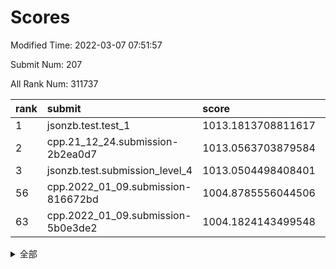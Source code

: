 # Scores

Modified Time: 2022-03-07 07:51:57

Submit Num: 207

All Rank Num: 311737

| rank |               submit               |       score        |       sigma        | pk_num |
| :--- | :--------------------------------- | :----------------- | :----------------- | :----- |
| 1    | jsonzb.test.test_1                 | 1013.1813708811617 | 0.8251345765590964 | 6019   |
| 2    | cpp.21_12_24.submission-2b2ea0d7   | 1013.0563703879584 | 0.801790790095919  | 6021   |
| 3    | jsonzb.test.submission_level_4     | 1013.0504498408401 | 0.8161484255387426 | 6021   |
| 56   | cpp.2022_01_09.submission-816672bd | 1004.8785556044506 | 0.7174494652185366 | 6025   |
| 63   | cpp.2022_01_09.submission-5b0e3de2 | 1004.1824143499548 | 0.7097744321681566 | 6027   |


<details>
<summary>全部</summary>

| rank |                 submit                 |       score        |       sigma        | pk_num |
| :--- | :------------------------------------- | :----------------- | :----------------- | :----- |
| 1    | jsonzb.test.test_1                     | 1013.1813708811617 | 0.8251345765590964 | 6019   |
| 2    | cpp.21_12_24.submission-2b2ea0d7       | 1013.0563703879584 | 0.801790790095919  | 6021   |
| 3    | jsonzb.test.submission_level_4         | 1013.0504498408401 | 0.8161484255387426 | 6021   |
| 4    | gobigger.level_3.submission_level_3_46 | 1011.5850472670921 | 0.7699127414279278 | 6023   |
| 5    | gobigger.level_3.submission_level_3_31 | 1011.0179827899645 | 0.7714142359232196 | 6016   |
| 6    | gobigger.level_3.submission_level_3_25 | 1010.9066244827172 | 0.7762820494316036 | 6028   |
| 7    | gobigger.level_3.submission_level_3_21 | 1010.7338786511518 | 0.7875615778080617 | 6016   |
| 8    | gobigger.level_3.submission_level_3_36 | 1010.6053442672763 | 0.7836517158553348 | 6028   |
| 9    | gobigger.level_3.submission_level_3_49 | 1010.5582276013589 | 0.7537690652150051 | 6022   |
| 10   | gobigger.level_3.submission_level_3_11 | 1010.5320540803544 | 0.805056836141232  | 6020   |
| 11   | gobigger.level_3.submission_level_3_17 | 1010.4968878848865 | 0.7571124572175952 | 6028   |
| 12   | gobigger.level_3.submission_level_3_14 | 1010.3472400029159 | 0.7656477621745054 | 6027   |
| 13   | gobigger.level_3.submission_level_3_47 | 1010.3169399740974 | 0.7502396000069158 | 6023   |
| 14   | gobigger.level_3.submission_level_3_38 | 1010.2963016508937 | 0.7319498212861237 | 6022   |
| 15   | gobigger.level_3.submission_level_3_22 | 1010.2830537984347 | 0.7697504750065494 | 6018   |
| 16   | gobigger.level_3.submission_level_3_44 | 1010.2810975050899 | 0.7652349946509859 | 6027   |
| 17   | gobigger.level_3.submission_level_3_19 | 1010.209056303716  | 0.7404383050901221 | 6027   |
| 18   | gobigger.level_3.submission_level_3_29 | 1010.2020392400359 | 0.7556279552681352 | 6030   |
| 19   | gobigger.level_3.submission_level_3_2  | 1010.1961795718657 | 0.741244640104996  | 6027   |
| 20   | gobigger.level_3.submission_level_3_10 | 1010.1604680584396 | 0.7270828950282228 | 6026   |
| 21   | gobigger.level_3.submission_level_3_45 | 1010.1068708539789 | 0.7765981461914028 | 6026   |
| 22   | gobigger.level_3.submission_level_3_34 | 1010.007896139954  | 0.7531231430782079 | 6027   |
| 23   | gobigger.level_3.submission_level_3_4  | 1009.8723683978756 | 0.7698232943243731 | 6022   |
| 24   | gobigger.level_3.submission_level_3_42 | 1009.8394575916012 | 0.7588089688875304 | 6025   |
| 25   | gobigger.level_3.submission_level_3_23 | 1009.8266345378371 | 0.7585850080116926 | 6029   |
| 26   | gobigger.level_3.submission_level_3_1  | 1009.8169426275938 | 0.7525218029374853 | 6029   |
| 27   | gobigger.level_3.submission_level_3_26 | 1009.664329925     | 0.7558634821336212 | 6020   |
| 28   | gobigger.level_3.submission_level_3_13 | 1009.6140989957607 | 0.7395329712402966 | 6020   |
| 29   | gobigger.level_3.submission_level_3_41 | 1009.5763000633469 | 0.7527834331984206 | 6027   |
| 30   | gobigger.level_3.submission_level_3_48 | 1009.5033977858088 | 0.7670132827961952 | 6028   |
| 31   | gobigger.level_3.submission_level_3_3  | 1009.4668281753022 | 0.7430772842693133 | 6021   |
| 32   | gobigger.level_3.submission_level_3_9  | 1009.4438168317223 | 0.7679483508949643 | 6024   |
| 33   | gobigger.level_3.submission_level_3_20 | 1009.436873980426  | 0.7601178698781892 | 6029   |
| 34   | gobigger.level_3.submission_level_3_0  | 1009.4348325787716 | 0.7492246513063929 | 6017   |
| 35   | gobigger.level_3.submission_level_3_35 | 1009.4077929259172 | 0.7628819942084433 | 6022   |
| 36   | gobigger.level_3.submission_level_3_18 | 1009.3531264867289 | 0.7475197401738083 | 6021   |
| 37   | gobigger.level_3.submission_level_3_27 | 1009.3459749129455 | 0.7463149695264244 | 6030   |
| 38   | gobigger.level_3.submission_level_3_37 | 1009.2897999050921 | 0.7441009732330957 | 6029   |
| 39   | gobigger.level_3.submission_level_3_39 | 1009.2849205473693 | 0.7606056597273515 | 6028   |
| 40   | gobigger.level_3.submission_level_3_33 | 1009.2114247818715 | 0.7433579345497696 | 6020   |
| 41   | gobigger.level_3.submission_level_3_7  | 1009.1844599627962 | 0.7629273830103235 | 6028   |
| 42   | gobigger.level_3.submission_level_3_40 | 1009.0754111404694 | 0.7342953600007123 | 6026   |
| 43   | gobigger.level_3.submission_level_3_43 | 1009.0727010981124 | 0.7352468091301164 | 6023   |
| 44   | gobigger.level_3.submission_level_3_5  | 1009.0084723231909 | 0.7625169290872247 | 6025   |
| 45   | gobigger.level_3.submission_level_3_16 | 1008.9564756686954 | 0.7607979811167124 | 6021   |
| 46   | gobigger.level_3.submission_level_3_6  | 1008.679666751326  | 0.7413008365068088 | 6016   |
| 47   | gobigger.level_3.submission_level_3_12 | 1008.5137389603242 | 0.7406673949171904 | 6022   |
| 48   | gobigger.level_3.submission_level_3_15 | 1008.4875255058324 | 0.7512665321090011 | 6026   |
| 49   | gobigger.level_3.submission_level_3_8  | 1008.4487248471022 | 0.7367219845535495 | 6022   |
| 50   | gobigger.level_3.submission_level_3_28 | 1008.2433199394825 | 0.7506904345484838 | 6017   |
| 51   | gobigger.level_3.submission_level_3_32 | 1007.9682228560071 | 0.7230968265039415 | 6021   |
| 52   | gobigger.level_3.submission_level_3_30 | 1007.9652900482694 | 0.756876583338663  | 6027   |
| 53   | gobigger.level_3.submission_level_3_24 | 1007.860278317338  | 0.7373150952233934 | 6022   |
| 54   | gobigger.level_1.submission_level_1_22 | 1004.9497546542286 | 0.7258923119876584 | 6025   |
| 55   | gobigger.level_1.submission_level_1_36 | 1004.9238098595757 | 0.7270031811748552 | 6024   |
| 56   | cpp.2022_01_09.submission-816672bd     | 1004.8785556044506 | 0.7174494652185366 | 6025   |
| 57   | gobigger.level_1.submission_level_1_12 | 1004.7360468704774 | 0.7203616191470573 | 6024   |
| 58   | gobigger.level_1.submission_level_1_10 | 1004.659994924083  | 0.7115129745371739 | 6026   |
| 59   | gobigger.level_1.submission_level_1_49 | 1004.5779917554937 | 0.7193990735320562 | 6023   |
| 60   | gobigger.level_1.submission_level_1_2  | 1004.4615592964335 | 0.720391283641168  | 6025   |
| 61   | gobigger.level_1.submission_level_1_30 | 1004.285930299135  | 0.6995908271718734 | 6025   |
| 62   | gobigger.level_1.submission_level_1_34 | 1004.2474415464956 | 0.7068762377072155 | 6027   |
| 63   | cpp.2022_01_09.submission-5b0e3de2     | 1004.1824143499548 | 0.7097744321681566 | 6027   |
| 64   | gobigger.level_1.submission_level_1_14 | 1004.1812684330289 | 0.7055719940304779 | 6027   |
| 65   | gobigger.level_1.submission_level_1_4  | 1004.1632064157498 | 0.7248560315878425 | 6020   |
| 66   | gobigger.level_1.submission_level_1_39 | 1003.9331601599931 | 0.7201453933486957 | 6020   |
| 67   | gobigger.level_1.submission_level_1_31 | 1003.9106448296595 | 0.7054564593401705 | 6025   |
| 68   | gobigger.level_1.submission_level_1_18 | 1003.8864259651681 | 0.7132631724895554 | 6024   |
| 69   | gobigger.level_1.submission_level_1_20 | 1003.8094597879315 | 0.7226468544711268 | 6020   |
| 70   | gobigger.level_1.submission_level_1_46 | 1003.7962664585101 | 0.7254189194896519 | 6023   |
| 71   | gobigger.level_1.submission_level_1_40 | 1003.7595406545357 | 0.7117917611069451 | 6028   |
| 72   | gobigger.level_1.submission_level_1_47 | 1003.759509240426  | 0.7084747353536207 | 6024   |
| 73   | gobigger.level_1.submission_level_1_3  | 1003.7327997178174 | 0.7341646957088453 | 6026   |
| 74   | gobigger.level_1.submission_level_1_42 | 1003.6912697632397 | 0.7041528755531018 | 6028   |
| 75   | gobigger.level_1.submission_level_1_9  | 1003.6708252612005 | 0.7102838396645612 | 6023   |
| 76   | gobigger.level_1.submission_level_1_13 | 1003.5477803498922 | 0.713415358520642  | 6022   |
| 77   | gobigger.level_1.submission_level_1_23 | 1003.5472709991453 | 0.7131586629202146 | 6026   |
| 78   | gobigger.level_1.submission_level_1_43 | 1003.5265859801328 | 0.7131071265466105 | 6020   |
| 79   | gobigger.level_1.submission_level_1_32 | 1003.4782958115763 | 0.704604528044545  | 6022   |
| 80   | gobigger.level_1.submission_level_1_24 | 1003.4638894074262 | 0.72812474717594   | 6023   |
| 81   | gobigger.level_1.submission_level_1_7  | 1003.4228833621129 | 0.7112118201376022 | 6024   |
| 82   | gobigger.level_1.submission_level_1_44 | 1003.3473369327317 | 0.7130647773113414 | 6024   |
| 83   | gobigger.level_1.submission_level_1_1  | 1003.3350183290373 | 0.7138882129458631 | 6026   |
| 84   | gobigger.level_1.submission_level_1_29 | 1003.2891909219661 | 0.700653335090442  | 6022   |
| 85   | gobigger.level_1.submission_level_1_38 | 1003.2724853890944 | 0.7168112115689503 | 6027   |
| 86   | gobigger.level_1.submission_level_1_41 | 1003.2610031760253 | 0.7192606352699388 | 6029   |
| 87   | gobigger.level_1.submission_level_1_37 | 1003.1699459647435 | 0.706595633104681  | 6027   |
| 88   | gobigger.level_1.submission_level_1_19 | 1003.1497844194453 | 0.7135499743969929 | 6025   |
| 89   | gobigger.level_1.submission_level_1_5  | 1003.092673914005  | 0.716683018857455  | 6023   |
| 90   | gobigger.level_1.submission_level_1_35 | 1003.0242137407515 | 0.712347957052538  | 6022   |
| 91   | gobigger.level_1.submission_level_1_28 | 1002.9716000802475 | 0.7179131269133582 | 6026   |
| 92   | gobigger.level_1.submission_level_1_27 | 1002.8876478288934 | 0.7103644852783798 | 6023   |
| 93   | gobigger.level_1.submission_level_1_21 | 1002.8837656902643 | 0.725353409646382  | 6025   |
| 94   | gobigger.level_1.submission_level_1_48 | 1002.811006243975  | 0.7134776760198078 | 6022   |
| 95   | gobigger.level_1.submission_level_1_45 | 1002.7716002579414 | 0.7114940344398883 | 6024   |
| 96   | gobigger.level_1.submission_level_1_0  | 1002.716775496488  | 0.7121580711626441 | 6024   |
| 97   | gobigger.level_1.submission_level_1_8  | 1002.6686988725213 | 0.7196613135383928 | 6027   |
| 98   | gobigger.level_1.submission_level_1_17 | 1002.6464466384618 | 0.7059429222741299 | 6022   |
| 99   | gobigger.level_1.submission_level_1_6  | 1002.4958409664173 | 0.7125714758937101 | 6024   |
| 100  | gobigger.level_1.submission_level_1_15 | 1002.451085485681  | 0.70540083733705   | 6028   |
| 101  | gobigger.level_1.submission_level_1_26 | 1002.289316211904  | 0.7161022037908916 | 6023   |
| 102  | gobigger.level_1.submission_level_1_33 | 1002.205358957686  | 0.7207143908019015 | 6029   |
| 103  | gobigger.level_1.submission_level_1_16 | 1002.1976795576294 | 0.7108743182302933 | 6023   |
| 104  | gobigger.level_1.submission_level_1_25 | 1001.7726056957383 | 0.702654591736354  | 6025   |
| 105  | gobigger.level_1.submission_level_1_11 | 1001.6889604374779 | 0.7095878530969449 | 6022   |
| 106  | gobigger.random.submission_random_38   | 997.4289915555921  | 0.7131558560449637 | 6025   |
| 107  | gobigger.random.submission_random_39   | 997.37420306755    | 0.7104834384364201 | 6025   |
| 108  | gobigger.random.submission_random_49   | 997.1039966756941  | 0.7038601765530809 | 6020   |
| 109  | gobigger.random.submission_random_43   | 996.8898230616717  | 0.714246342720457  | 6031   |
| 110  | gobigger.random.submission_random_42   | 996.724793638728   | 0.6948942017043179 | 6028   |
| 111  | gobigger.random.submission_random_1    | 996.674371918468   | 0.7045009613770452 | 6026   |
| 112  | gobigger.random.submission_random_25   | 996.6339984237761  | 0.7070026804244461 | 6026   |
| 113  | gobigger.random.submission_random_3    | 996.4790352379206  | 0.7174931134509225 | 6023   |
| 114  | gobigger.random.submission_random_28   | 996.4450326168015  | 0.7187936261773635 | 6022   |
| 115  | gobigger.random.submission_random_6    | 996.4228498577422  | 0.7024910548172354 | 6016   |
| 116  | gobigger.random.submission_random_22   | 996.4164273541741  | 0.7057203353678865 | 6019   |
| 117  | gobigger.random.submission_random_32   | 996.2642770514432  | 0.702955972365858  | 6026   |
| 118  | gobigger.random.submission_random_13   | 996.151316821053   | 0.7018032742871895 | 6021   |
| 119  | gobigger.random.submission_random_11   | 996.126871251334   | 0.7178550510628505 | 6022   |
| 120  | gobigger.random.submission_random_17   | 996.1102651366391  | 0.707689108019653  | 6022   |
| 121  | gobigger.random.submission_random_24   | 996.0815518782973  | 0.7003423332990684 | 6022   |
| 122  | gobigger.random.submission_random_2    | 996.0165584937105  | 0.7080722524368672 | 6029   |
| 123  | gobigger.random.submission_random_35   | 995.9870235456277  | 0.7209410641133293 | 6023   |
| 124  | gobigger.random.submission_random_21   | 995.9799273307142  | 0.7127555903870387 | 6024   |
| 125  | gobigger.random.submission_random_31   | 995.936913344292   | 0.7224466316107399 | 6024   |
| 126  | gobigger.random.submission_random_44   | 995.9212307214868  | 0.7160433642972789 | 6023   |
| 127  | gobigger.random.submission_random_18   | 995.912175679475   | 0.7070088228409599 | 6026   |
| 128  | gobigger.random.submission_random_15   | 995.9000220753119  | 0.7042999235568307 | 6024   |
| 129  | gobigger.random.submission_random_27   | 995.8921000911971  | 0.716241777709379  | 6028   |
| 130  | gobigger.random.submission_random_41   | 995.8553680747993  | 0.7213609032341926 | 6026   |
| 131  | gobigger.random.submission_random_33   | 995.8079890166595  | 0.717118074745124  | 6022   |
| 132  | gobigger.random.submission_random_29   | 995.7908371285303  | 0.7092192829679989 | 6019   |
| 133  | gobigger.random.submission_random_45   | 995.7712830013674  | 0.7106899799512902 | 6025   |
| 134  | gobigger.random.submission_random_34   | 995.7624375664934  | 0.7147910745843563 | 6025   |
| 135  | gobigger.random.submission_random_37   | 995.725601306685   | 0.6929286634650197 | 6025   |
| 136  | gobigger.random.submission_random_16   | 995.7018165078133  | 0.7064396861075707 | 6023   |
| 137  | gobigger.random.submission_random_23   | 995.6891186015797  | 0.718397946471663  | 6023   |
| 138  | gobigger.random.submission_random_12   | 995.5717779264232  | 0.7148932875397369 | 6024   |
| 139  | gobigger.random.submission_random_26   | 995.5600129670843  | 0.7065224230935576 | 6025   |
| 140  | gobigger.random.submission_random_14   | 995.4963231464801  | 0.7244315121038706 | 6022   |
| 141  | gobigger.random.submission_random_20   | 995.4875230925753  | 0.7105409252336794 | 6025   |
| 142  | gobigger.random.submission_random_0    | 995.479018391297   | 0.7025528739673861 | 6024   |
| 143  | gobigger.random.submission_random_9    | 995.4590913341931  | 0.7121092924681631 | 6026   |
| 144  | gobigger.level_2.submission_level_2_25 | 995.4140168070428  | 0.7185524912832396 | 6026   |
| 145  | gobigger.random.submission_random_30   | 995.4059017421504  | 0.7201439120591139 | 6023   |
| 146  | gobigger.random.submission_random_19   | 995.3953725592216  | 0.7166002150577507 | 6026   |
| 147  | gobigger.random.submission_random_7    | 995.3863550746684  | 0.7108981208868931 | 6026   |
| 148  | gobigger.random.submission_random_10   | 995.3550507827133  | 0.7198213757671432 | 6021   |
| 149  | gobigger.random.submission_random_5    | 995.310146519575   | 0.7037672747615699 | 6023   |
| 150  | gobigger.random.submission_random_46   | 995.2351722161856  | 0.7013819058556287 | 6019   |
| 151  | gobigger.random.submission_random_48   | 995.1919660960065  | 0.707838623504156  | 6020   |
| 152  | gobigger.random.submission_random_8    | 995.1515793635501  | 0.7198436196980931 | 6025   |
| 153  | gobigger.random.submission_random_36   | 995.0660844631388  | 0.7244842830843179 | 6021   |
| 154  | gobigger.random.submission_random_47   | 995.0425187535701  | 0.7187814508302391 | 6026   |
| 155  | gobigger.random.submission_random_4    | 994.6801875815052  | 0.6986014690719895 | 6022   |
| 156  | gobigger.random.submission_random_40   | 994.6613717513557  | 0.7137661996861128 | 6023   |
| 157  | gobigger.level_2.submission_level_2_5  | 994.5543655693933  | 0.7284656884639195 | 6027   |
| 158  | gobigger.level_2.submission_level_2_15 | 994.2193573039813  | 0.7395250953831525 | 6027   |
| 159  | gobigger.level_2.submission_level_2_41 | 994.1705617442481  | 0.7172347422453074 | 6023   |
| 160  | gobigger.level_2.submission_level_2_34 | 993.952305689996   | 0.7223876789537074 | 6023   |
| 161  | gobigger.level_2.submission_level_2_22 | 993.584730624315   | 0.7283051567969047 | 6026   |
| 162  | gobigger.level_2.submission_level_2_30 | 993.5450167920548  | 0.7303017431752464 | 6023   |
| 163  | gobigger.level_2.submission_level_2_10 | 993.4738454796059  | 0.7313848457909187 | 6024   |
| 164  | gobigger.level_2.submission_level_2_32 | 993.3170866784427  | 0.7485912753966976 | 6024   |
| 165  | gobigger.level_2.submission_level_2_19 | 993.1233734722348  | 0.7244023000456405 | 6026   |
| 166  | gobigger.level_2.submission_level_2_24 | 992.935958519116   | 0.747130922104786  | 6031   |
| 167  | gobigger.level_2.submission_level_2_9  | 992.925874980603   | 0.7260210194882172 | 6023   |
| 168  | gobigger.level_2.submission_level_2_44 | 992.8999887552453  | 0.735646009450968  | 6024   |
| 169  | gobigger.level_2.submission_level_2_14 | 992.8475780612914  | 0.7290458190828146 | 6024   |
| 170  | gobigger.level_2.submission_level_2_0  | 992.803816000744   | 0.7509509104748335 | 6024   |
| 171  | gobigger.level_2.submission_level_2_23 | 992.7690204899018  | 0.7370879358179971 | 6024   |
| 172  | gobigger.level_2.submission_level_2_47 | 992.7535063407817  | 0.7505845029657361 | 6026   |
| 173  | gobigger.level_2.submission_level_2_13 | 992.752645519564   | 0.7343303372083184 | 6024   |
| 174  | gobigger.level_2.submission_level_2_42 | 992.7359710821343  | 0.744372063994838  | 6025   |
| 175  | gobigger.level_2.submission_level_2_4  | 992.6127803156613  | 0.7376179618078461 | 6026   |
| 176  | gobigger.level_2.submission_level_2_1  | 992.5197633361557  | 0.7445340078193045 | 6023   |
| 177  | gobigger.level_2.submission_level_2_6  | 992.4880072676385  | 0.7401749017452519 | 6021   |
| 178  | gobigger.level_2.submission_level_2_33 | 992.4667492621683  | 0.7456484317052585 | 6021   |
| 179  | gobigger.level_2.submission_level_2_28 | 992.3755593160873  | 0.7476196162048759 | 6028   |
| 180  | gobigger.level_2.submission_level_2_48 | 992.316322183782   | 0.7539013132054505 | 6024   |
| 181  | gobigger.level_2.submission_level_2_20 | 992.2623890828621  | 0.7415513461304021 | 6026   |
| 182  | gobigger.level_2.submission_level_2_39 | 992.2211575915305  | 0.7380385629090767 | 6020   |
| 183  | gobigger.level_2.submission_level_2_16 | 992.1435116561112  | 0.7482823738611092 | 6023   |
| 184  | gobigger.level_2.submission_level_2_7  | 992.10030873973    | 0.7346845573442733 | 6026   |
| 185  | gobigger.level_2.submission_level_2_26 | 992.0460963303873  | 0.7400213920317091 | 6023   |
| 186  | gobigger.level_2.submission_level_2_21 | 992.036084385213   | 0.7260589621174649 | 6025   |
| 187  | gobigger.level_2.submission_level_2_40 | 991.9976707063247  | 0.7439015001076619 | 6025   |
| 188  | gobigger.level_2.submission_level_2_11 | 991.9349850873348  | 0.7383371031855142 | 6022   |
| 189  | gobigger.level_2.submission_level_2_38 | 991.9129932177786  | 0.738473475846656  | 6024   |
| 190  | gobigger.level_2.submission_level_2_2  | 991.8920949405214  | 0.7295820148255932 | 6024   |
| 191  | gobigger.level_2.submission_level_2_45 | 991.7795023571629  | 0.7438855287017816 | 6019   |
| 192  | gobigger.level_2.submission_level_2_8  | 991.7738740030247  | 0.7646873618339634 | 6019   |
| 193  | gobigger.level_2.submission_level_2_17 | 991.7657288132438  | 0.7605987541112292 | 6021   |
| 194  | gobigger.level_2.submission_level_2_3  | 991.7104852929895  | 0.727065220985548  | 6024   |
| 195  | gobigger.level_2.submission_level_2_49 | 991.6789498314253  | 0.7422534333958211 | 6028   |
| 196  | gobigger.level_2.submission_level_2_46 | 991.5453588101875  | 0.7253469506240712 | 6023   |
| 197  | gobigger.level_2.submission_level_2_18 | 991.4192841105996  | 0.7633901639707836 | 6024   |
| 198  | gobigger.level_2.submission_level_2_29 | 991.3694021362724  | 0.7652277950145058 | 6025   |
| 199  | gobigger.level_2.submission_level_2_12 | 991.2586794394482  | 0.7657434587764712 | 6027   |
| 200  | gobigger.level_2.submission_level_2_37 | 991.251701328716   | 0.7438394554433901 | 6017   |
| 201  | gobigger.level_2.submission_level_2_35 | 991.0822547992146  | 0.7533762761899175 | 6024   |
| 202  | gobigger.level_2.submission_level_2_31 | 991.0500678749917  | 0.7558784905688799 | 6026   |
| 203  | gobigger.level_2.submission_level_2_43 | 990.819381980551   | 0.7619989696663073 | 6023   |
| 204  | gobigger.level_2.submission_level_2_27 | 990.7993410470856  | 0.745533060806242  | 6025   |
| 205  | gobigger.level_2.submission_level_2_36 | 990.357556728718   | 0.7725545710252545 | 6021   |
| 206  | gobigger.none.submission_none_1        | 978.6483764479198  | 1.272514491640939  | 6016   |
| 207  | gobigger.none.submission_none_0        | 977.6271463903557  | 1.4381933239094575 | 6023   |

</details>